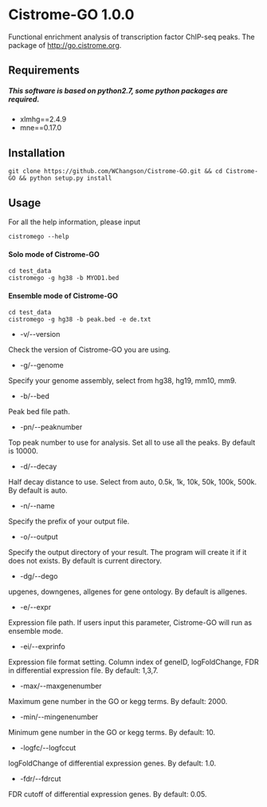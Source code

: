# Cistrome-GO 1.0.0

Functional enrichment analysis of transcription factor ChIP-seq peaks. The package of http://go.cistrome.org.

## Requirements
##### This software is based on python2.7, some python packages are required.

- xlmhg==2.4.9
- mne==0.17.0

## Installation

```
git clone https://github.com/WChangson/Cistrome-GO.git && cd Cistrome-GO && python setup.py install
```

## Usage
For all the help information, please input

```
cistromego --help
```
#### Solo mode of Cistrome-GO

```
cd test_data
cistromego -g hg38 -b MYOD1.bed
```
#### Ensemble mode of Cistrome-GO

```
cd test_data
cistromego -g hg38 -b peak.bed -e de.txt
```

- -v/--version

Check the version of Cistrome-GO you are using.

- -g/--genome

Specify your genome assembly, select from hg38, hg19, mm10, mm9.

- -b/--bed

Peak bed file path.

- -pn/--peaknumber

Top peak number to use for analysis. Set all to use all the peaks. By default is 10000.

- -d/--decay

Half decay distance to use. Select from auto, 0.5k, 1k, 10k, 50k, 100k, 500k. By default is auto.

- -n/--name

Specify the prefix of your output file.

- -o/--output

Specify the output directory of your result. The program will create it if it does not exists. By default is current directory.

- -dg/--dego

upgenes, downgenes, allgenes for gene ontology. By default is allgenes.

- -e/--expr

Expression file path. If users input this parameter, Cistrome-GO will run as ensemble mode.

- -ei/--exprinfo

Expression file format setting. Column index of geneID, logFoldChange, FDR in differential expression file. By default: 1,3,7.

- -max/--maxgenenumber

Maximum gene number in the GO or kegg terms. By default: 2000.

- -min/--mingenenumber

Minimum gene number in the GO or kegg terms. By default: 10.

- -logfc/--logfccut

logFoldChange of differential expression genes. By default: 1.0.

- -fdr/--fdrcut

FDR cutoff of differential expression genes. By default: 0.05.
